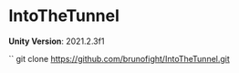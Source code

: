 # IntoTheTunnel

**Unity Version**: 2021.2.3f1

`` git clone https://github.com/brunofight/IntoTheTunnel.git   




